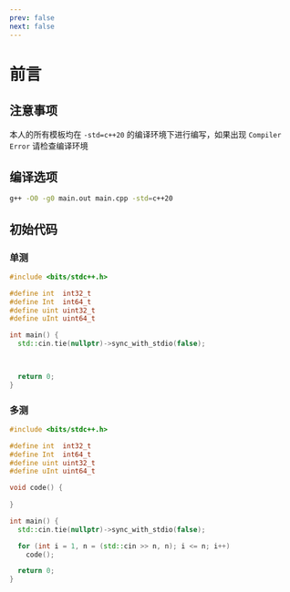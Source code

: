```yaml
---
prev: false
next: false
---
```


# 前言

## 注意事项

本人的所有模板均在 `-std=c++20` 的编译环境下进行编写，如果出现 `Compiler Error` 请检查编译环境

## 编译选项

``` bash
g++ -O0 -g0 main.out main.cpp -std=c++20
```

## 初始代码

### 单测

``` cpp
#include <bits/stdc++.h>

#define int  int32_t
#define Int  int64_t
#define uint uint32_t
#define uInt uint64_t

int main() {
  std::cin.tie(nullptr)->sync_with_stdio(false);

  

  return 0;
}
```

### 多测

``` cpp
#include <bits/stdc++.h>

#define int  int32_t
#define Int  int64_t
#define uint uint32_t
#define uInt uint64_t

void code() {
  
}

int main() {
  std::cin.tie(nullptr)->sync_with_stdio(false);

  for (int i = 1, n = (std::cin >> n, n); i <= n; i++)
    code();

  return 0;
}
```